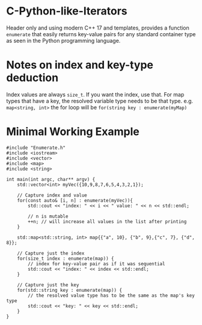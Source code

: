 # C-Python-like-Iterators
Header only and using modern C++ 17 and templates, provides a function `enumerate` that easily returns key-value pairs for any standard container type as seen in the Python programming language.

# Notes on index and key-type deduction
Index values are always `size_t`. If you want the index, use that.
For map types that have a key, the resolved variable type needs to be that type. e.g. `map<string, int>` the for loop will be `for(string key : enumerate(myMap)`

# Minimal Working Example
```
#include "Enumerate.h"
#include <iostream>
#include <vector>
#include <map>
#include <string>

int main(int argc, char** argv) {
    std::vector<int> myVec({10,9,8,7,6,5,4,3,2,1});

    // Capture index and value
    for(const auto& [i, n] : enumerate(myVec)){
        std::cout << "index: " << i << " value: " << n << std::endl;
        
        // n is mutable
        ++n; // will increase all values in the list after printing
    }

    std::map<std::string, int> map{{"a", 10}, {"b", 9},{"c", 7}, {"d", 8}};
    
    // Capture just the index
    for(size_t index : enumerate(map)) {
        // index for key-value pair as if it was sequential
        std::cout << "index: " << index << std::endl;
    }
    
    // Capture just the key
    for(std::string key : enumerate(map)) {
        // the resolved value type has to be the same as the map's key type
        std::cout << "key: " << key << std::endl;
    }
}
```

